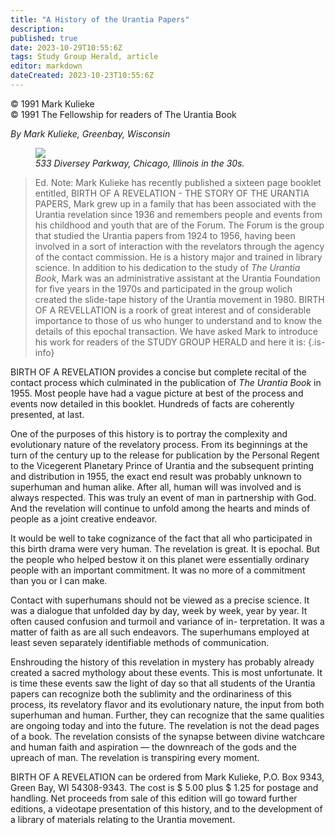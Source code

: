 ```yaml
---
title: "A History of the Urantia Papers"
description: 
published: true
date: 2023-10-29T10:55:6Z
tags: Study Group Herald, article
editor: markdown
dateCreated: 2023-10-23T10:55:6Z
---
```


<p class="v-card v-sheet theme--light gray lighten-3 px-2">© 1991 Mark Kulieke<br>© 1991 The Fellowship for readers of The Urantia Book</p>

_By Mark Kulieke, Greenbay, Wisconsin_

<figure id="Figure_1" class="image urantiapedia">
<img src="/image/article/Study_Group_Herald/Diversey.jpg">
<figcaption><em>533 Diversey Parkway, Chicago, Illinois in the 30s.</em></figcaption>
</figure>

> Ed. Note: Mark Kulieke has recently published a sixteen page booklet entitled, BIRTH OF A REVELATION - THE STORY OF THE URANTIA PAPERS, Mark grew up in a family that has been associated with the Urantia revelation since 1936 and remembers people and events from his childhood and youth that are of the Forum. The Forum is the group that studied the Urantia papers from 1924 to 1956, having been involved in a sort of interaction with the revelators through the agency of the contact commission. He is a history major and trained in library science. In addition to his dedication to the study of _The Urantia Book_, Mark was an administrative assistant at the Urantia Foundation for five years in the 1970s and participated in the group wolich created the slide-tape history of the Urantia movement in 1980. BIRTH OF A REVELLATION is a roork of great interest and of considerable importance to those of us who hunger to understand and to know the details of this epochal transaction. We have asked Mark to introduce his work for readers of the STUDY GROUP HERALD and here it is:
{.is-info}

BIRTH OF A REVELATION provides a concise but complete recital of the contact process which culminated in the publication of _The Urantia Book_ in 1955. Most people have had a vague picture at best of the process and events now detailed in this booklet. Hundreds of facts are coherently presented, at last.

One of the purposes of this history is to portray the complexity and evolutionary nature of the revelatory process. From its beginnings at the turn of the century up to the release for publication by the Personal Regent to the Vicegerent Planetary Prince of Urantia and the subsequent printing and distribution in 1955, the exact end result was probably unknown to superhuman and human alike. After all, human will was involved and is always respected. This was truly an event of man in partnership with God. And the revelation will continue to unfold among the hearts and minds of people as a joint creative endeavor.

It would be well to take cognizance of the fact that all who participated in this birth drama were very human. The revelation is great. It is epochal. But the people who helped bestow it on this planet were essentially ordinary people with an important commitment. It was no more of a commitment than you or I can make.

Contact with superhumans should not be viewed as a precise science. It was a dialogue that unfolded day by day, week by week, year by year. It often caused confusion and turmoil and variance of in- terpretation. It was a matter of faith as are all such endeavors. The superhumans employed at least seven separately identifiable methods of communication.

Enshrouding the history of this revelation in mystery has probably already created a sacred mythology about these events. This is most unfortunate. It is time these events saw the light of day so that all students of the Urantia papers can recognize both the sublimity and the ordinariness of this process, its revelatory flavor and its evolutionary nature, the input from both superhuman and human. Further, they can recognize that the same qualities are ongoing today and into the future. The revelation is not the dead pages of a book. The revelation consists of the synapse between divine watchcare and human faith and aspiration — the downreach of the gods and the upreach of man. The revelation is transpiring every moment.

BIRTH OF A REVELATION can be ordered from Mark Kulieke, P.O. Box 9343, Green Bay, WI 54308-9343. The cost is $ 5.00 plus $ 1.25 for postage and handling. Net proceeds from sale of this edition will go toward further editions, a videotape presentation of this history, and to the development of a library of materials relating to the Urantia movement.